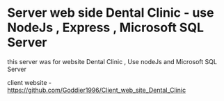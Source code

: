 # Server web side Dental Clinic - use NodeJs , Express , Microsoft SQL Server
 
this server was for website Dental Clinic , Use nodeJs and Microsoft SQL Server  

client website - https://github.com/Goddier1996/Client_web_site_Dental_Clinic 

  
  
  
  
    
 
